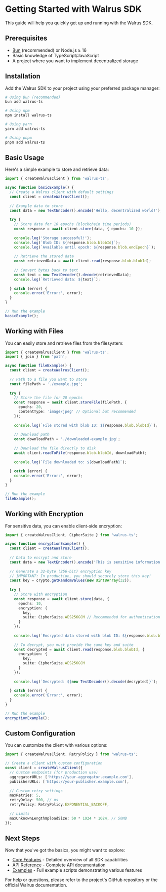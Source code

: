 # Getting Started with Walrus SDK

This guide will help you quickly get up and running with the Walrus SDK.

## Prerequisites

- [Bun](https://bun.sh/) (recommended) or Node.js ≥ 16
- Basic knowledge of TypeScript/JavaScript
- A project where you want to implement decentralized storage

## Installation

Add the Walrus SDK to your project using your preferred package manager:

```bash
# Using Bun (recommended)
bun add walrus-ts

# Using npm
npm install walrus-ts

# Using yarn
yarn add walrus-ts

# Using pnpm
pnpm add walrus-ts
```

## Basic Usage

Here's a simple example to store and retrieve data:

```typescript
import { createWalrusClient } from 'walrus-ts';

async function basicExample() {
  // Create a Walrus client with default settings
  const client = createWalrusClient();
  
  // Example data to store
  const data = new TextEncoder().encode('Hello, decentralized world!');
  
  try {
    // Store data for 10 epochs (blockchain time periods)
    const response = await client.store(data, { epochs: 10 });
    
    console.log('Storage successful!');
    console.log(`Blob ID: ${response.blob.blobId}`);
    console.log(`Available until epoch: ${response.blob.endEpoch}`);
    
    // Retrieve the stored data
    const retrievedData = await client.read(response.blob.blobId);
    
    // Convert bytes back to text
    const text = new TextDecoder().decode(retrievedData);
    console.log(`Retrieved data: ${text}`);
    
  } catch (error) {
    console.error('Error:', error);
  }
}

// Run the example
basicExample();
```

## Working with Files

You can easily store and retrieve files from the filesystem:

```typescript
import { createWalrusClient } from 'walrus-ts';
import { join } from 'path';

async function fileExample() {
  const client = createWalrusClient();
  
  // Path to a file you want to store
  const filePath = './example.jpg';
  
  try {
    // Store the file for 20 epochs
    const response = await client.storeFile(filePath, { 
      epochs: 20,
      contentType: 'image/jpeg' // Optional but recommended
    });
    
    console.log(`File stored with blob ID: ${response.blob.blobId}`);
    
    // Download path
    const downloadPath = './downloaded-example.jpg';
    
    // Download the file directly to disk
    await client.readToFile(response.blob.blobId, downloadPath);
    
    console.log(`File downloaded to: ${downloadPath}`);
    
  } catch (error) {
    console.error('Error:', error);
  }
}

// Run the example
fileExample();
```

## Working with Encryption

For sensitive data, you can enable client-side encryption:

```typescript
import { createWalrusClient, CipherSuite } from 'walrus-ts';

async function encryptionExample() {
  const client = createWalrusClient();
  
  // Data to encrypt and store
  const data = new TextEncoder().encode('This is sensitive information');
  
  // Generate a 32-byte (256-bit) encryption key
  // IMPORTANT: In production, you should securely store this key!
  const key = crypto.getRandomValues(new Uint8Array(32));
  
  try {
    // Store with encryption
    const response = await client.store(data, {
      epochs: 10,
      encryption: {
        key,
        suite: CipherSuite.AES256GCM // Recommended for authentication
      }
    });
    
    console.log(`Encrypted data stored with blob ID: ${response.blob.blobId}`);
    
    // To decrypt, you must provide the same key and suite
    const decrypted = await client.read(response.blob.blobId, {
      encryption: {
        key,
        suite: CipherSuite.AES256GCM
      }
    });
    
    console.log(`Decrypted: ${new TextDecoder().decode(decrypted)}`);
    
  } catch (error) {
    console.error('Error:', error);
  }
}

// Run the example
encryptionExample();
```

## Custom Configuration

You can customize the client with various options:

```typescript
import { createWalrusClient, RetryPolicy } from 'walrus-ts';

// Create a client with custom configuration
const client = createWalrusClient({
  // Custom endpoints (for production use)
  aggregatorURLs: ['https://your-aggregator.example.com'],
  publisherURLs: ['https://your-publisher.example.com'],
  
  // Custom retry settings
  maxRetries: 5,
  retryDelay: 500, // ms
  retryPolicy: RetryPolicy.EXPONENTIAL_BACKOFF,
  
  // Limits
  maxUnknownLengthUploadSize: 50 * 1024 * 1024, // 50MB
});
```

## Next Steps

Now that you've got the basics, you might want to explore:

- [Core Features](./core-features.md) - Detailed overview of all SDK capabilities
- [API Reference](./api-reference.md) - Complete API documentation
- [Examples](../examples/) - Full example scripts demonstrating various features

For help or questions, please refer to the project's GitHub repository or the official Walrus documentation. 